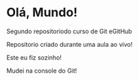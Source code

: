 # Olá, Mundo!
 Segundo repositoriodo curso de Git eGitHub

 Repositorio criado durante uma aula ao vivo!
 
 Este eu fiz sozinho!
 
 Mudei na console do Git!
